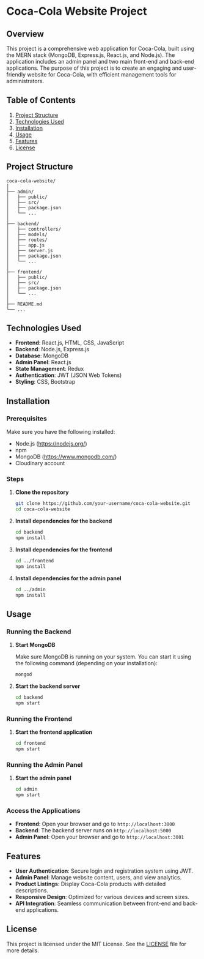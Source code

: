 
# Coca-Cola Website Project

## Overview

This project is a comprehensive web application for Coca-Cola, built using the MERN stack (MongoDB, Express.js, React.js, and Node.js). The application includes an admin panel and two main front-end and back-end applications. The purpose of this project is to create an engaging and user-friendly website for Coca-Cola, with efficient management tools for administrators.

## Table of Contents

1. [Project Structure](#project-structure)
2. [Technologies Used](#technologies-used)
3. [Installation](#installation)
4. [Usage](#usage)
5. [Features](#features)
6. [License](#license)

## Project Structure

```plaintext
coca-cola-website/
│
├── admin/
│   ├── public/
│   ├── src/
│   ├── package.json
│   └── ...
│
├── backend/
│   ├── controllers/
│   ├── models/
│   ├── routes/
│   ├── app.js
│   ├── server.js
│   ├── package.json
│   └── ...
│
├── frontend/
│   ├── public/
│   ├── src/
│   ├── package.json
│   └── ...
│
├── README.md
└── ...
```

## Technologies Used

- **Frontend**: React.js, HTML, CSS, JavaScript
- **Backend**: Node.js, Express.js
- **Database**: MongoDB
- **Admin Panel**: React.js
- **State Management**: Redux
- **Authentication**: JWT (JSON Web Tokens)
- **Styling**: CSS, Bootstrap

## Installation

### Prerequisites

Make sure you have the following installed:

- Node.js (https://nodejs.org/)
- npm 
- MongoDB (https://www.mongodb.com/)
- Cloudinary account

### Steps

1. **Clone the repository**

   ```bash
   git clone https://github.com/your-username/coca-cola-website.git
   cd coca-cola-website
   ```

2. **Install dependencies for the backend**

   ```bash
   cd backend
   npm install
   ```

3. **Install dependencies for the frontend**

   ```bash
   cd ../frontend
   npm install
   ```

4. **Install dependencies for the admin panel**

   ```bash
   cd ../admin
   npm install
   ```

## Usage

### Running the Backend

1. **Start MongoDB**

   Make sure MongoDB is running on your system. You can start it using the following command (depending on your installation):

   ```bash
   mongod
   ```

2. **Start the backend server**

   ```bash
   cd backend
   npm start
   ```

### Running the Frontend

1. **Start the frontend application**

   ```bash
   cd frontend
   npm start
   ```

### Running the Admin Panel

1. **Start the admin panel**

   ```bash
   cd admin
   npm start
   ```

### Access the Applications

- **Frontend**: Open your browser and go to `http://localhost:3000`
- **Backend**: The backend server runs on `http://localhost:5000`
- **Admin Panel**: Open your browser and go to `http://localhost:3001`

## Features

- **User Authentication**: Secure login and registration system using JWT.
- **Admin Panel**: Manage website content, users, and view analytics.
- **Product Listings**: Display Coca-Cola products with detailed descriptions.
- **Responsive Design**: Optimized for various devices and screen sizes.
- **API Integration**: Seamless communication between front-end and back-end applications.

## License

This project is licensed under the MIT License. See the [LICENSE](LICENSE) file for more details.

